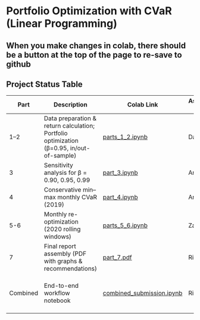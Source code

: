 # Portfolio Optimization with CVaR (Linear Programming)

## When you make changes in colab, there should be a button at the top of the page to re-save to github

## Project Status Table

| Part | Description | Colab Link | Assigned To | Completed By | Date Completed | Validated By | Comments |
|------|-------------|------------|-------------|--------------|----------------|--------------|----------|
| 1–2 | Data preparation & return calculation; Portfolio optimization (β=0.95, in/out-of-sample) | [parts_1_2.ipynb](https://colab.research.google.com/github/AHMerrill/optimization_1/blob/main/parts_1_2.ipynb) | Darius | Darius | 2025-09-19 | | |
| 3 | Sensitivity analysis for β = 0.90, 0.95, 0.99 | [part_3.ipynb](https://colab.research.google.com/github/AHMerrill/optimization_1/blob/main/part_3.ipynb) |Archie |Archie | | | |
| 4 | Conservative min–max monthly CVaR (2019) | [part_4.ipynb](https://colab.research.google.com/github/AHMerrill/optimization_1/blob/main/part_4.ipynb) |Archie | Archie| | | |
| 5-6 | Monthly re-optimization (2020 rolling windows) | [parts_5_6.ipynb](https://colab.research.google.com/github/AHMerrill/optimization_1/blob/main/parts_5_6.ipynb) |Zan |Zan |2025-09-24 | | |
| 7 | Final report assembly (PDF with graphs & recommendations) | [part_7.pdf](https://docs.google.com/document/d/18PP6K5713-e8GdTNQ5hSFdRfCj8lkNi37djaLebtM2w/edit?usp=sharing) |Rizvee |Rizvee | | | |
| Combined | End-to-end workflow notebook | [combined_submission.ipynb](https://colab.research.google.com/github/AHMerrill/optimization_1/blob/main/combined_submission.ipynb) |Rizvee | Rizvee| | | Master notebook to tie everything together |

